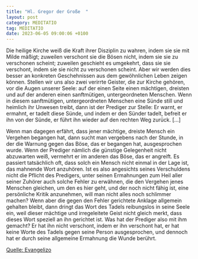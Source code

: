 ```yaml
---
title: "Hl. Gregor der Große  "
layout: post
category: MEDITATIO
tag: MEDITATIO
date: 2023-06-05 09:00:06 +0100
---
```

Die heilige Kirche weiß die Kraft ihrer Disziplin zu wahren, indem sie sie mit Milde mäßigt; zuweilen verschont sie die Bösen nicht, indem sie sie zu verschonen scheint; zuweilen geschieht es umgekehrt, dass sie sie verschont, indem sie sie nicht zu verschonen scheint. Aber wir werden dies besser an konkreten Geschehnissen aus dem gewöhnlichen Leben zeigen können.<!--more--> Stellen wir uns also zwei verirrte Geister, die zur Kirche gehören, vor die Augen unserer Seele: auf der einen Seite einen mächtigen, dreisten und auf der anderen einen sanftmütigen, untergeordneten Menschen. Wenn in diesem sanftmütigen, untergeordneten Menschen eine Sünde still und heimlich ihr Unwesen treibt, dann ist der Prediger zur Stelle: Er warnt, er ermahnt, er tadelt diese Sünde, und indem er den Sünder tadelt, befreit er ihn von der Sünde, er führt ihn wieder auf den rechten Weg zurück. […]

Wenn man dagegen erfährt, dass jener mächtige, dreiste Mensch ein Vergehen begangen hat, dann sucht man vergebens nach der Stunde, in der die Warnung gegen das Böse, das er begangen hat, ausgesprochen wurde. Wenn der Prediger nämlich die günstige Gelegenheit nicht abzuwarten weiß, vermehrt er im anderen das Böse, das er angreift. Es passiert tatsächlich oft, dass solch ein Mensch nicht einmal in der Lage ist, das mahnende Wort anzuhören. Ist es also angesichts seines Verschuldens nicht die Pflicht des Predigers, unter seinen Ermahnungen zum Heil aller seiner Zuhörer auch solche Fehler zu erwähnen, die den Vergehen jenes Menschen gleichen, um den es hier geht, und der noch nicht fähig ist, eine persönliche Kritik anzunehmen, will man nicht alles noch schlimmer machen? Wenn aber die gegen den Fehler gerichtete Anklage allgemein gehalten bleibt, dann dringt das Wort des Tadels reibungslos in seine Seele ein, weil dieser mächtige und irregeleitete Geist nicht gleich merkt, dass dieses Wort speziell an ihn gerichtet ist. Was hat der Prediger also mit ihm gemacht? Er hat ihn nicht verschont, indem er ihn verschont hat, er hat keine Worte des Tadels gegen seine Person ausgesprochen, und dennoch hat er durch seine allgemeine Ermahnung die Wunde berührt.


[Quelle: Evangelizo](https://evangeliumtagfuertag.org/DE/gospel)